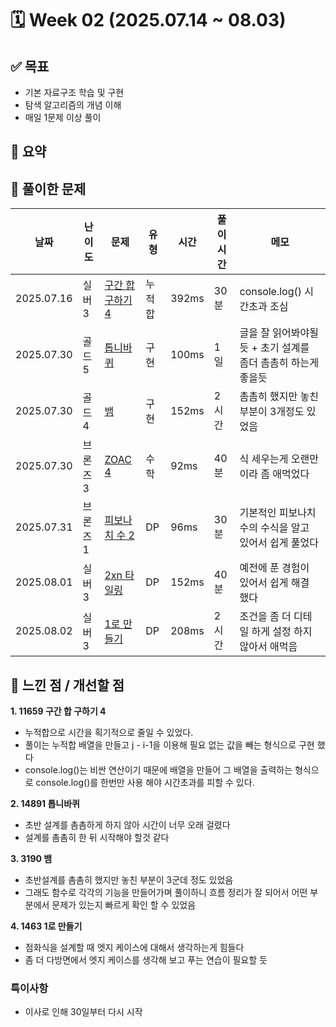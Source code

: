 # 🗓️ Week 02 (2025.07.14 ~ 08.03)

## ✅ 목표

- 기본 자료구조 학습 및 구현
- 탐색 알고리즘의 개념 이해
- 매일 1문제 이상 풀이

## 📌 요약

## 🧩 풀이한 문제

| 날짜       | 난이도   | 문제                                                      | 유형   | 시간  | 풀이 시간 | 메모                                                         |
| ---------- | -------- | --------------------------------------------------------- | ------ | ----- | --------- | ------------------------------------------------------------ |
| 2025.07.16 | 실버 3   | [구간 합 구하기 4](https://www.acmicpc.net/problem/11659) | 누적합 | 392ms | 30분      | console.log() 시간초과 조심                                  |
| 2025.07.30 | 골드 5   | [톱니바퀴](https://www.acmicpc.net/problem/14891)         | 구현   | 100ms | 1일       | 글을 잘 읽어봐야될듯 + 초기 설계를 좀더 촘촘히 하는게 좋을듯 |
| 2025.07.30 | 골드 4   | [뱀](https://www.acmicpc.net/problem/3190)                | 구현   | 152ms | 2시간     | 촘촘히 했지만 놓친 부분이 3개정도 있었음                     |
| 2025.07.30 | 브론즈 3 | [ZOAC 4](https://www.acmicpc.net/problem/23971)           | 수학   | 92ms  | 40분      | 식 세우는게 오랜만이라 좀 애먹었다                           |
| 2025.07.31 | 브론즈 1 | [피보나치 수 2](https://www.acmicpc.net/problem/2748)     | DP     | 96ms  | 30분      | 기본적인 피보나치수의 수식을 알고 있어서 쉽게 풀었다         |
| 2025.08.01 | 실버 3   | [2xn 타일링](https://www.acmicpc.net/problem/11726)       | DP     | 152ms | 40분      | 예전에 푼 경험이 있어서 쉽게 해결 했다                       |
| 2025.08.02 | 실버 3   | [1로 만들기](https://www.acmicpc.net/problem/1463)        | DP     | 208ms | 2시간     | 조건을 좀 더 디테일 하게 설정 하지 않아서 애먹음             |

## 🤔 느낀 점 / 개선할 점

**1. 11659 구간 합 구하기 4**

- 누적합으로 시간을 획기적으로 줄일 수 있었다.
- 풀이는 누적합 배열을 만들고 j - i-1을 이용해 필요 없는 값을 빼는 형식으로 구현 했다
- console.log()는 비싼 연산이기 때문에 배열을 만들어 그 배열을 출력하는 형식으로 console.log()를 한번만 사용 해야 시간초과를 피할 수 있다.

**2. 14891 톱니바퀴**

- 초반 설계를 촘촘하게 하지 않아 시간이 너무 오래 걸렸다
- 설계를 촘촘히 한 뒤 시작해야 할것 같다

**3. 3190 뱀**

- 초반설계를 촘촘히 했지만 놓친 부분이 3군데 정도 있었음
- 그래도 함수로 각각의 기능을 만들어가며 풀이하니 흐름 정리가 잘 되어서 어떤 부분에서 문제가 있는지 빠르게 확인 할 수 있었음

**4. 1463 1로 만들기**

- 점화식을 설계할 때 엣지 케이스에 대해서 생각하는게 힘들다
- 좀 더 다방면에서 엣지 케이스를 생각해 보고 푸는 연습이 필요할 듯

### 특이사항

- 이사로 인해 30일부터 다시 시작
